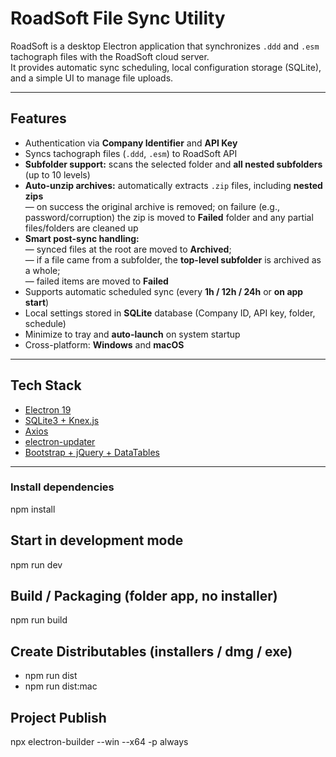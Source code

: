 # RoadSoft File Sync Utility

RoadSoft is a desktop Electron application that synchronizes `.ddd` and `.esm` tachograph files with the RoadSoft cloud server.  
It provides automatic sync scheduling, local configuration storage (SQLite), and a simple UI to manage file uploads.

---

## Features

- Authentication via **Company Identifier** and **API Key**
- Syncs tachograph files (`.ddd`, `.esm`) to RoadSoft API
- **Subfolder support:** scans the selected folder and **all nested subfolders** (up to 10 levels)
- **Auto-unzip archives:** automatically extracts `.zip` files, including **nested zips**  
  — on success the original archive is removed; on failure (e.g., password/corruption) the zip is moved to **Failed** folder
  and any partial files/folders are cleaned up
- **Smart post-sync handling:**  
  — synced files at the root are moved to **Archived**;  
  — if a file came from a subfolder, the **top-level subfolder** is archived as a whole;  
  — failed items are moved to **Failed**
- Supports automatic scheduled sync (every **1h / 12h / 24h** or **on app start**)
- Local settings stored in **SQLite** database (Company ID, API key, folder, schedule)
- Minimize to tray and **auto-launch** on system startup
- Cross-platform: **Windows** and **macOS**

---

## Tech Stack

- [Electron 19](https://www.electronjs.org/)
- [SQLite3 + Knex.js](https://knexjs.org/)
- [Axios](https://axios-http.com/)
- [electron-updater](https://www.electron.build/auto-update)
- [Bootstrap + jQuery + DataTables](https://datatables.net/)

---

### Install dependencies

npm install

## Start in development mode

npm run dev

## Build / Packaging (folder app, no installer)

npm run build

## Create Distributables (installers / dmg / exe)

- npm run dist
- npm run dist:mac

## Project Publish

npx electron-builder --win --x64 -p always

